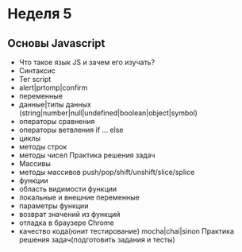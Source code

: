 # Неделя 5

## Основы Javascript

- Что такое язык JS и зачем его изучать?
- Синтаксис
- Тег script
- alert|prtomp|confirm
- переменные
- данные|типы данных (string|number|null|undefined|boolean|object|symbol)
- операторы сравнения
- операторы ветвления if ... else
- циклы
- методы строк
- методы чисел
Практика решения задач
- Массивы
- методы массивов push/pop/shift/unshift/slice/splice
- функции
- область видимости функции
- локальные и внешние переменные
- параметры функции
- возврат значений из функций
- отладка в браузере Chrome 
- качество кода(юнит тестирование) mocha|chai|sinon
Практика решения задач(подготовить задания и тесты)

